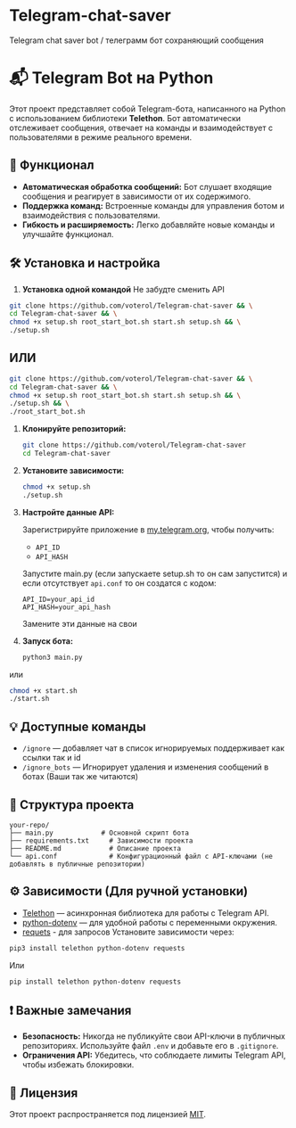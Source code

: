 # Telegram-chat-saver
Telegram chat saver bot / телеграмм бот сохраняющий сообщения

# 📬 Telegram Bot на Python

Этот проект представляет собой Telegram-бота, написанного на Python с использованием библиотеки **Telethon**. Бот автоматически отслеживает сообщения, отвечает на команды и взаимодействует с пользователями в режиме реального времени.

## 🚀 Функционал

- **Автоматическая обработка сообщений:** Бот слушает входящие сообщения и реагирует в зависимости от их содержимого.
- **Поддержка команд:** Встроенные команды для управления ботом и взаимодействия с пользователями.
- **Гибкость и расширяемость:** Легко добавляйте новые команды и улучшайте функционал.

## 🛠️ Установка и настройка
1. **Установка одной командой** Не забудте сменить API
  ```bash
git clone https://github.com/voterol/Telegram-chat-saver && \
cd Telegram-chat-saver && \
chmod +x setup.sh root_start_bot.sh start.sh setup.sh && \
./setup.sh
```
## ИЛИ

```bash
git clone https://github.com/voterol/Telegram-chat-saver && \
cd Telegram-chat-saver && \
chmod +x setup.sh root_start_bot.sh start.sh setup.sh && \
./setup.sh && \
./root_start_bot.sh

```
1. **Клонируйте репозиторий:**

   ```bash
   git clone https://github.com/voterol/Telegram-chat-saver
   cd Telegram-chat-saver
   ```


2. **Установите зависимости:**

   ```bash
   chmod +x setup.sh
   ./setup.sh
   ```


3. **Настройте данные API:**

   Зарегистрируйте приложение в [my.telegram.org](https://my.telegram.org), чтобы получить:

   - `API_ID`
   - `API_HASH`

   Запустите main.py (если запускаете setup.sh то он сам запустится) и если отсутствует `api.conf` то он создатся с кодом:

   ```env
   API_ID=your_api_id
   API_HASH=your_api_hash
   ```
   Замените эти данные на свои

4. **Запуск бота:**

   ```bash
   python3 main.py
   ```
  или
  ```bash
  chmod +x start.sh  
  ./start.sh
  ```

## 💡 Доступные команды

- `/ignore` — добавляет чат в список игнорируемых поддерживает как ссылки так и id
- `/ignore_bots` — Игнорирует удаления и изменения сообщений в ботах (Ваши так же читаются)


## 📂 Структура проекта

```
your-repo/
├── main.py            # Основной скрипт бота
├── requirements.txt     # Зависимости проекта
├── README.md            # Описание проекта
└── api.conf             # Конфигурационный файл с API-ключами (не добавлять в публичные репозитории)
```

## ⚙️ Зависимости (Для ручной установки)

- [Telethon](https://github.com/LonamiWebs/Telethon) — асинхронная библиотека для работы с Telegram API.
- [python-dotenv](https://github.com/theskumar/python-dotenv) — для удобной работы с переменными окружения.
- [requets](https://github.com/psf/requests) - для запросов
Установите зависимости через:

```bash
pip3 install telethon python-dotenv requests
```
Или

```bash
pip install telethon python-dotenv requests
```

## ❗ Важные замечания

- **Безопасность:** Никогда не публикуйте свои API-ключи в публичных репозиториях. Используйте файл `.env` и добавьте его в `.gitignore`.
- **Ограничения API:** Убедитесь, что соблюдаете лимиты Telegram API, чтобы избежать блокировки.

## 📄 Лицензия

Этот проект распространяется под лицензией [MIT](LICENSE).

